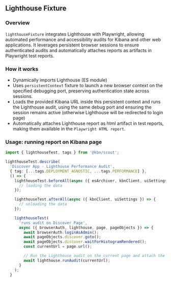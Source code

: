 ## Lighthouse Fixture

### Overview

`lighthouseFixture` integrates Lighthouse with Playwright, allowing automated performance and accessibility audits for Kibana and other web applications. It leverages persistent browser sessions to ensure authenticated audits and automatically attaches reports as artifacts in Playwright test reports.

### How it works

- Dynamically imports Lighthouse (ES module)
- Uses `persistentContext` fixture to launch a new browser context on the specified debugging port, preserving authentication state across sessions.
- Loads the provided Kibana URL inside this persistent context and runs the Lighthouse audit, using the same debug port and ensuring the session remains active (otherwise Lighthouse will be redirected to login page)
- Automatically attaches Lighthouse report as html artifact in test reports, making them available in the `Playwright HTML report`.

### Usage: running report on Kibana page

```ts
import { lighthouseTest, tags } from '@kbn/scout';

lighthouseTest.describe(
  'Discover App - Lighthouse Performance Audit',
  { tag: [...tags.DEPLOYMENT_AGNOSTIC, ...tags.PERFORMANCE] },
  () => {
    lighthouseTest.beforeAll(async ({ esArchiver, kbnClient, uiSettings }) => {
      // loading the data
    });

    lighthouseTest.afterAll(async ({ kbnClient, uiSettings }) => {
      // unloading the data 
    });

    lighthouseTest(
      'runs audit on Discover Page',
      async ({ browserAuth, lighthouse, page, pageObjects }) => {
        await browserAuth.loginAsAdmin();
        await pageObjects.discover.goto();
        await pageObjects.discover.waitForHistogramRendered();
        const currentUrl = page.url();

        // Run the Lighthouse audit on the current page and attach the report
        await lighthouse.runAudit(currentUrl);
      }
    );
  }
```
